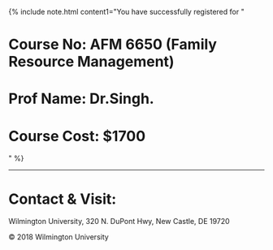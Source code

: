 
{% include note.html content1="You have successfully registered for " <br>
# Course No: AFM 6650 (Family Resource Management)<br>
# Prof Name: Dr.Singh.<br>
# Course Cost: $1700
" %}

---
# Contact & Visit: 
Wilmington University, 
320 N. 
DuPont Hwy, 
New Castle, DE 19720 

<div>
   &copy; 2018 Wilmington University
</div>
